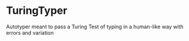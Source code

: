 TuringTyper
===========

Autotyper meant to pass a Turing Test of typing in a human-like way with errors and variation
